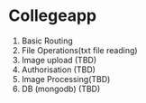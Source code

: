 # Collegeapp

1) Basic Routing
2) File Operations(txt file reading)
3) Image upload (TBD)
4) Authorisation (TBD)
5) Image Processing(TBD)
6) DB (mongodb) (TBD)
